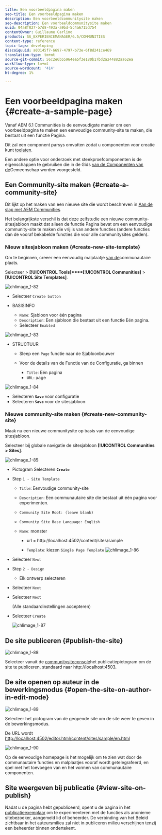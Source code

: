 ```yaml
---
title: Een voorbeeldpagina maken
seo-title: Een voorbeeldpagina maken
description: Een voorbeeldcommunitysite maken
seo-description: Een voorbeeldcommunitysite maken
uuid: 04a8f027-b7d8-493a-a9bd-5c4a6715d754
contentOwner: Guillaume Carlino
products: SG_EXPERIENCEMANAGER/6.5/COMMUNITIES
content-type: reference
topic-tags: developing
discoiquuid: a03145f7-6697-4797-b73e-6f8d241ce469
translation-type: tm+mt
source-git-commit: 56c2e6b55964ea5f3e180b17bd2a244882aa62ea
workflow-type: tm+mt
source-wordcount: '414'
ht-degree: 1%

---
```



# Een voorbeeldpagina maken {#create-a-sample-page}

Vanaf AEM 6.1 Communities is de eenvoudigste manier om een voorbeeldpagina te maken een eenvoudige community-site te maken, die bestaat uit een functie Pagina.

Dit zal een component parsys omvatten zodat u componenten voor creatie kunt [toelaten](basics.md#accessing-communities-components).

Een andere optie voor onderzoek met steekproefcomponenten is de eigenschappen te gebruiken die in de Gids [van de Componenten van de](components-guide.md)Gemeenschap worden voorgesteld.

## Een Community-site maken {#create-a-community-site}

Dit lijkt op het maken van een nieuwe site die wordt beschreven in [Aan de slag met AEM Communities](getting-started.md).

Het belangrijkste verschil is dat deze zelfstudie een nieuwe community-sitesjabloon maakt dat alleen de functie [](functions.md#page-function) Pagina bevat om een eenvoudige community-site te maken die vrij is van andere functies (andere functies dan de vooraf bekabelde functies die voor alle communitysites gelden).

### Nieuw sitesjabloon maken {#create-new-site-template}

Om te beginnen, creeer een eenvoudig malplaatje [van de](sites.md)communautaire plaats.

Selecteer > **[!UICONTROL Tools]****[!UICONTROL Communities]** > **[!UICONTROL Site Templates]**.

![chlimage_1-82](assets/chlimage_1-82.png)

* Selecteer `Create button`
* BASISINFO

   * `Name`: Sjabloon voor één pagina
   * `Description`: Een sjabloon die bestaat uit een functie Eén pagina.
   * Selecteer `Enabled`

![chlimage_1-83](assets/chlimage_1-83.png)

* STRUCTUUR

   * Sleep een `Page` functie naar de Sjabloonbouwer
   * Voor de details van de Functie van de Configuratie, ga binnen

      * `Title`: Eén pagina
      * `URL`: page

![chlimage_1-84](assets/chlimage_1-84.png)

* Selecteren **`Save`** voor configuratie
* Selecteren **`Save`** voor de sitesjabloon

### Nieuwe community-site maken {#create-new-community-site}

Maak nu een nieuwe communitysite op basis van de eenvoudige sitesjabloon.

Selecteer bij globale navigatie de sitesjabloon **[!UICONTROL Communities > Sites]**.

![chlimage_1-85](assets/chlimage_1-85.png)

* Pictogram Selecteren **`Create`**

* Step `1 - Site Template`

   * `Title`: Eenvoudige community-site
   * `Description`: Een communautaire site die bestaat uit één pagina voor experimenten.
   * `Community Site Root: (leave blank)`
   * `Community Site Base Language: English`
   * `Name`: monster

      * url = http://localhost:4502/content/sites/sample

      * `Template`: kiezen `Single Page Template`
      ![chlimage_1-86](assets/chlimage_1-86.png)


* Selecteer `Next`
* Step `2 - Design`

   * Elk ontwerp selecteren

* Selecteer `Next`
* Selecteer `Next`

   (Alle standaardinstellingen accepteren)

* Selecteer `Create`

   ![chlimage_1-87](assets/chlimage_1-87.png)

## De site publiceren {#publish-the-site}

![chlimage_1-88](assets/chlimage_1-88.png)

Selecteer vanuit de [communitysiteconsole](sites-console.md)het publicatiepictogram om de site te publiceren, standaard naar http://localhost:4503.

## De site openen op auteur in de bewerkingsmodus {#open-the-site-on-author-in-edit-mode}

![chlimage_1-89](assets/chlimage_1-89.png)

Selecteer het pictogram van de geopende site om de site weer te geven in de bewerkingsmodus.

De URL wordt [http://localhost:4502/editor.html/content/sites/sample/en.html](http://localhost:4502/editor.html/content/sites/sample/en.html)

![chlimage_1-90](assets/chlimage_1-90.png)

Op de eenvoudige homepage is het mogelijk om te zien wat door de communautaire functies en malplaatjes vooraf wordt getelegrafeerd, en spel met het toevoegen van en het vormen van communautaire componenten.

## Site weergeven bij publicatie {#view-site-on-publish}

Nadat u de pagina hebt gepubliceerd, opent u de pagina in het [publicatieexemplaar](http://localhost:4503/content/sites/sample/en.html) om te experimenteren met de functies als anonieme sitebezoeker, aangemeld lid of beheerder. De verbinding van het Beleid zichtbaar in het auteursmilieu zal niet in publiceren milieu verschijnen tenzij een beheerder binnen ondertekent.
